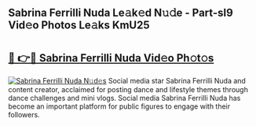 ## Sabrina Ferrilli Nuda Le𝚊k𝚎d N𝚞𝚍e - Part-sI9 Vid𝚎o Photos Le𝚊ks KmU25

# <h2><a href="http://fbe8cl.evod.top/?m=Sabrina+Ferrilli+Nuda">🔗 👉🔴 Sabrina Ferrilli Nuda Vid𝚎o Ph𝚘t𝚘s</a></h2>

[![Sabrina Ferrilli Nuda N𝚞d𝚎s](https://i.imgur.com/8V9OHl7.gif)](http://fbe8cl.evod.top/?m=Sabrina+Ferrilli+Nuda)
Social media star Sabrina Ferrilli Nuda and content creator, acclaimed for posting dance and lifestyle themes through dance challenges and mini vlogs. Social media Sabrina Ferrilli Nuda has become an important platform for public figures to engage with their followers. 
